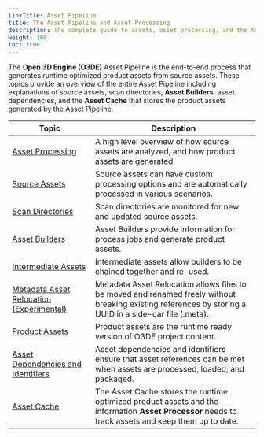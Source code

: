 ```yaml
---
linkTitle: Asset Pipeline 
title: The Asset Pipeline and Asset Processing 
description: The complete guide to assets, asset processing, and the Asset Pipeline in Open 3D Engine (O3DE).
weight: 100
toc: true
---
```


The **Open 3D Engine (O3DE)** Asset Pipeline is the end-to-end process that generates runtime optimized product assets from source assets. These topics provide an overview of the entire Asset Pipeline including explanations of source assets, scan directories, **Asset Builders**, asset dependencies, and the **Asset Cache** that stores the product assets generated by the Asset Pipeline.

| Topic | Description |
| --- | --- |
| [Asset Processing](asset-processing) | A high level overview of how source assets are analyzed, and how product assets are generated. |
| [Source Assets](source-assets) |  Source assets can have custom processing options and are automatically processed in various scenarios. |
| [Scan Directories](scan-directories) | Scan directories are monitored for new and updated source assets. |
| [Asset Builders](asset-builders) | Asset Builders provide information for process jobs and generate product assets. |
| [Intermediate Assets](intermediate-assets) | Intermediate assets allow builders to be chained together and re-used. |
| [Metadata Asset Relocation (Experimental)](metadata) | Metadata Asset Relocation allows files to be moved and renamed freely without breaking existing references by storing a UUID in a side-car file (.meta). |
| [Product Assets](product-assets) | Product assets are the runtime ready version of O3DE project content. |
| [Asset Dependencies and Identifiers](asset-dependencies-and-identifiers) | Asset dependencies and identifiers ensure that asset references can be met when assets are processed, loaded, and packaged. |
| [Asset Cache](asset-cache) | The Asset Cache stores the runtime optimized product assets and the information **Asset Processor** needs to track assets and keep them up to date. |
